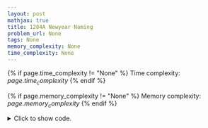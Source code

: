 ```yaml
---
layout: post
mathjax: true
title: 1284A Newyear Naming
problem_url: None
tags: None
memory_complexity: None
time_complexity: None
---
```




{% if page.time_complexity != "None" %}
Time complexity: ${{ page.time_complexity }}$
{% endif %}

{% if page.memory_complexity != "None" %}
Memory complexity: ${{ page.memory_complexity }}$
{% endif %}

<details>
<summary>
<p style="display:inline">Click to show code.</p>
</summary>
```cpp
{% raw %}
using namespace std;
int n, m;
string S[22];
string T[22];
string solve(int year)
{
    string ans;
    ans = S[(year - 1) % n] + T[(year - 1) % m];
    return ans;
}
int main(void)
{
    int q;
    cin >> n >> m;
    for (int i = 0; i < n; ++i)
       cin >> S[i];
    for (int i = 0; i < m; ++i)
       cin >> T[i];
    cin >> q;
    while (q--)
    {
        int year;
        cin >> year;
        cout << solve(year) << endl;
    }
    return 0;
}

{% endraw %}
```
</details>

